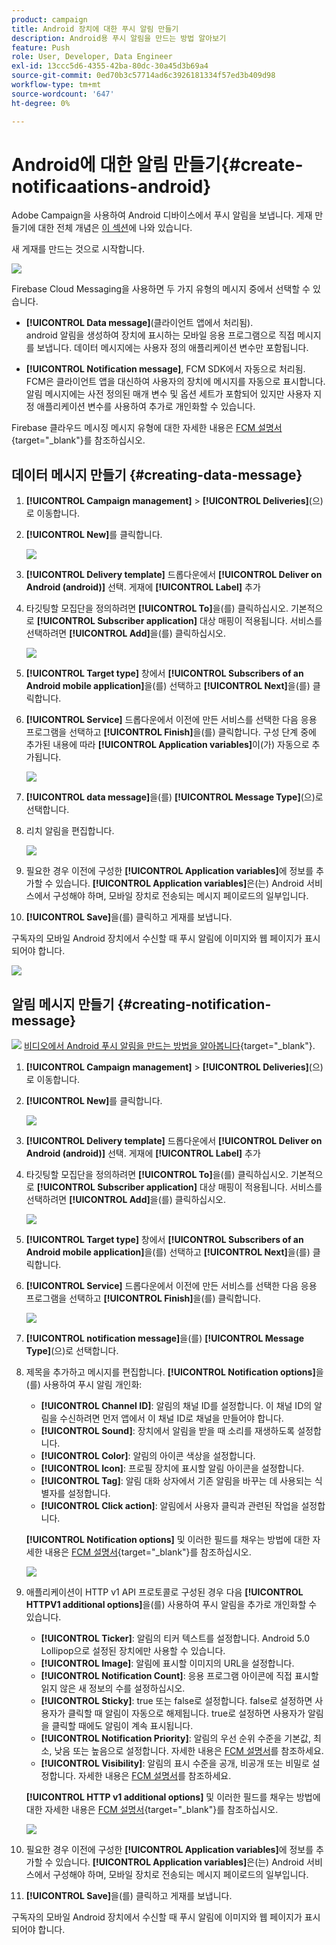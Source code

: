 ```yaml
---
product: campaign
title: Android 장치에 대한 푸시 알림 만들기
description: Android용 푸시 알림을 만드는 방법 알아보기
feature: Push
role: User, Developer, Data Engineer
exl-id: 13ccc5d6-4355-42ba-80dc-30a45d3b69a4
source-git-commit: 0ed70b3c57714ad6c3926181334f57ed3b409d98
workflow-type: tm+mt
source-wordcount: '647'
ht-degree: 0%

---
```


# Android에 대한 알림 만들기{#create-notificaations-android}

Adobe Campaign을 사용하여 Android 디바이스에서 푸시 알림을 보냅니다. 게재 만들기에 대한 전체 개념은 [이 섹션](steps-about-delivery-creation-steps.md)에 나와 있습니다.

새 게재를 만드는 것으로 시작합니다.

![](assets/nmac_delivery_1.png)

Firebase Cloud Messaging을 사용하면 두 가지 유형의 메시지 중에서 선택할 수 있습니다.

* **[!UICONTROL Data message]**(클라이언트 앱에서 처리됨).
  <br>android 알림을 생성하여 장치에 표시하는 모바일 응용 프로그램으로 직접 메시지를 보냅니다. 데이터 메시지에는 사용자 정의 애플리케이션 변수만 포함됩니다.

* **[!UICONTROL Notification message]**, FCM SDK에서 자동으로 처리됨.
  <br> FCM은 클라이언트 앱을 대신하여 사용자의 장치에 메시지를 자동으로 표시합니다. 알림 메시지에는 사전 정의된 매개 변수 및 옵션 세트가 포함되어 있지만 사용자 지정 애플리케이션 변수를 사용하여 추가로 개인화할 수 있습니다.

Firebase 클라우드 메시징 메시지 유형에 대한 자세한 내용은 [FCM 설명서](https://firebase.google.com/docs/cloud-messaging/concept-options#notifications_and_data_messages){target="_blank"}를 참조하십시오.


## 데이터 메시지 만들기 {#creating-data-message}

1. **[!UICONTROL Campaign management]** > **[!UICONTROL Deliveries]**(으)로 이동합니다.

1. **[!UICONTROL New]**&#x200B;를 클릭합니다.

   ![](assets/nmac_android_3.png)

1. **[!UICONTROL Delivery template]** 드롭다운에서 **[!UICONTROL Deliver on Android (android)]** 선택. 게재에 **[!UICONTROL Label]** 추가

1. 타깃팅할 모집단을 정의하려면 **[!UICONTROL To]**&#x200B;을(를) 클릭하십시오. 기본적으로 **[!UICONTROL Subscriber application]** 대상 매핑이 적용됩니다. 서비스를 선택하려면 **[!UICONTROL Add]**&#x200B;을(를) 클릭하십시오.

   ![](assets/nmac_android_7.png)

1. **[!UICONTROL Target type]** 창에서 **[!UICONTROL Subscribers of an Android mobile application]**&#x200B;을(를) 선택하고 **[!UICONTROL Next]**&#x200B;을(를) 클릭합니다.

1. **[!UICONTROL Service]** 드롭다운에서 이전에 만든 서비스를 선택한 다음 응용 프로그램을 선택하고 **[!UICONTROL Finish]**&#x200B;을(를) 클릭합니다.
구성 단계 중에 추가된 내용에 따라 **[!UICONTROL Application variables]**&#x200B;이(가) 자동으로 추가됩니다.

   ![](assets/nmac_android_6.png)

1. **[!UICONTROL data message]**&#x200B;을(를) **[!UICONTROL Message Type]**(으)로 선택합니다.

1. 리치 알림을 편집합니다.

   ![](assets/nmac_android_5.png)

1. 필요한 경우 이전에 구성한 **[!UICONTROL Application variables]**&#x200B;에 정보를 추가할 수 있습니다. **[!UICONTROL Application variables]**&#x200B;은(는) Android 서비스에서 구성해야 하며, 모바일 장치로 전송되는 메시지 페이로드의 일부입니다.

1. **[!UICONTROL Save]**&#x200B;을(를) 클릭하고 게재를 보냅니다.

구독자의 모바일 Android 장치에서 수신할 때 푸시 알림에 이미지와 웹 페이지가 표시되어야 합니다.

![](assets/nmac_android_4.png)

## 알림 메시지 만들기 {#creating-notification-message}

![](assets/do-not-localize/how-to-video.png) [비디오에서 Android 푸시 알림을 만드는 방법을 알아봅니다](https://experienceleague.adobe.com/docs/campaign-classic-learn/getting-started-with-push-notifications-for-android/configuring-and-sending-push-notifications.html?lang=ko#additional-resources){target="_blank"}.

1. **[!UICONTROL Campaign management]** > **[!UICONTROL Deliveries]**(으)로 이동합니다.

1. **[!UICONTROL New]**&#x200B;를 클릭합니다.

   ![](assets/nmac_android_3.png)

1. **[!UICONTROL Delivery template]** 드롭다운에서 **[!UICONTROL Deliver on Android (android)]** 선택. 게재에 **[!UICONTROL Label]** 추가

1. 타깃팅할 모집단을 정의하려면 **[!UICONTROL To]**&#x200B;을(를) 클릭하십시오. 기본적으로 **[!UICONTROL Subscriber application]** 대상 매핑이 적용됩니다. 서비스를 선택하려면 **[!UICONTROL Add]**&#x200B;을(를) 클릭하십시오.

   ![](assets/nmac_android_7.png)

1. **[!UICONTROL Target type]** 창에서 **[!UICONTROL Subscribers of an Android mobile application]**&#x200B;을(를) 선택하고 **[!UICONTROL Next]**&#x200B;을(를) 클릭합니다.

1. **[!UICONTROL Service]** 드롭다운에서 이전에 만든 서비스를 선택한 다음 응용 프로그램을 선택하고 **[!UICONTROL Finish]**&#x200B;을(를) 클릭합니다.

   ![](assets/nmac_android_6.png)

1. **[!UICONTROL notification message]**&#x200B;을(를) **[!UICONTROL Message Type]**(으)로 선택합니다.

1. 제목을 추가하고 메시지를 편집합니다. **[!UICONTROL Notification options]**&#x200B;을(를) 사용하여 푸시 알림 개인화:

   * **[!UICONTROL Channel ID]**: 알림의 채널 ID를 설정합니다. 이 채널 ID의 알림을 수신하려면 먼저 앱에서 이 채널 ID로 채널을 만들어야 합니다.
   * **[!UICONTROL Sound]**: 장치에서 알림을 받을 때 소리를 재생하도록 설정합니다.
   * **[!UICONTROL Color]**: 알림의 아이콘 색상을 설정합니다.
   * **[!UICONTROL Icon]**: 프로필 장치에 표시할 알림 아이콘을 설정합니다.
   * **[!UICONTROL Tag]**: 알림 대화 상자에서 기존 알림을 바꾸는 데 사용되는 식별자를 설정합니다.
   * **[!UICONTROL Click action]**: 알림에서 사용자 클릭과 관련된 작업을 설정합니다.

   **[!UICONTROL Notification options]** 및 이러한 필드를 채우는 방법에 대한 자세한 내용은 [FCM 설명서](https://firebase.google.com/docs/reference/fcm/rest/v1/projects.messages#androidnotification){target="_blank"}를 참조하십시오.

   ![](assets/nmac_android_8.png)

1. 애플리케이션이 HTTP v1 API 프로토콜로 구성된 경우 다음 **[!UICONTROL HTTPV1 additional options]**&#x200B;을(를) 사용하여 푸시 알림을 추가로 개인화할 수 있습니다.

   * **[!UICONTROL Ticker]**: 알림의 티커 텍스트를 설정합니다. Android 5.0 Lollipop으로 설정된 장치에만 사용할 수 있습니다.
   * **[!UICONTROL Image]**: 알림에 표시할 이미지의 URL을 설정합니다.
   * **[!UICONTROL Notification Count]**: 응용 프로그램 아이콘에 직접 표시할 읽지 않은 새 정보의 수를 설정하십시오.
   * **[!UICONTROL Sticky]**: true 또는 false로 설정합니다. false로 설정하면 사용자가 클릭할 때 알림이 자동으로 해제됩니다. true로 설정하면 사용자가 알림을 클릭할 때에도 알림이 계속 표시됩니다.
   * **[!UICONTROL Notification Priority]**: 알림의 우선 순위 수준을 기본값, 최소, 낮음 또는 높음으로 설정합니다. 자세한 내용은 [FCM 설명서](https://firebase.google.com/docs/reference/fcm/rest/v1/projects.messages#NotificationPriority)를 참조하세요.
   * **[!UICONTROL Visibility]**: 알림의 표시 수준을 공개, 비공개 또는 비밀로 설정합니다. 자세한 내용은 [FCM 설명서](https://firebase.google.com/docs/reference/fcm/rest/v1/projects.messages#visibility)를 참조하세요.

   **[!UICONTROL HTTP v1 additional options]** 및 이러한 필드를 채우는 방법에 대한 자세한 내용은 [FCM 설명서](https://firebase.google.com/docs/reference/fcm/rest/v1/projects.messages#androidnotification){target="_blank"}를 참조하십시오.

   ![](assets/nmac_android_9.png)

1. 필요한 경우 이전에 구성한 **[!UICONTROL Application variables]**&#x200B;에 정보를 추가할 수 있습니다. **[!UICONTROL Application variables]**&#x200B;은(는) Android 서비스에서 구성해야 하며, 모바일 장치로 전송되는 메시지 페이로드의 일부입니다.

1. **[!UICONTROL Save]**&#x200B;을(를) 클릭하고 게재를 보냅니다.

구독자의 모바일 Android 장치에서 수신할 때 푸시 알림에 이미지와 웹 페이지가 표시되어야 합니다.
